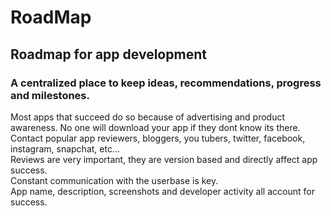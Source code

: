 # RoadMap
Roadmap for app development  
---  
### A centralized place to keep ideas, recommendations, progress and milestones.  
Most apps that succeed do so because of advertising and product awareness. No one will download your app if they dont know its there.  
Contact popular app reviewers, bloggers, you tubers, twitter, facebook, instagram, snapchat, etc...  
Reviews are very important, they are version based and directly affect app success.  
Constant communication with the userbase is key.  
App name, description, screenshots and developer activity all account for success.  


